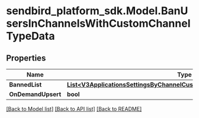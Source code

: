
# sendbird_platform_sdk.Model.BanUsersInChannelsWithCustomChannelTypeData

## Properties

Name | Type | Description | Notes
------------ | ------------- | ------------- | -------------
**BannedList** | [**List&lt;V3ApplicationsSettingsByChannelCustomTypeCustomTypeBanBannedList&gt;**](V3ApplicationsSettingsByChannelCustomTypeCustomTypeBanBannedList.md) |  | 
**OnDemandUpsert** | **bool** |  | [optional] 

[[Back to Model list]](../README.md#documentation-for-models)
[[Back to API list]](../README.md#documentation-for-api-endpoints)
[[Back to README]](../README.md)

